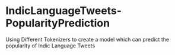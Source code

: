 # IndicLanguageTweets-PopularityPrediction
Using Different Tokenizers to create a model which can predict the popularity of Indic Language Tweets
